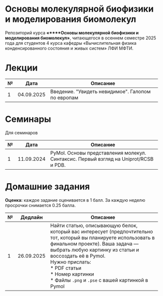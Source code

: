 # Основы молекулярной биофизики и моделирования биомолекул

Репозиторий курса **«****Основы молекулярной биофизики и моделирования биомолекул»**, читающегося в осеннем семестре 2025 года для студентов 4 курса кафедры «Вычислительная физика конденсированного состояния и живых систем» ЛФИ МФТИ.

# Лекции

| № | Дата   | Описание                                                                          |
| -- | ---------- | ----------------------------------------------------------------------------------------- |
| 1  | 04.09.2025 | Введение. "Увидеть невидимое". Галопом по европам |

# Семинары

Для семинаров 

| № | Дата   | Описание                                                                                                                       |
| -- | ---------- | -------------------------------------------------------------------------------------------------------------------------------------- |
| 1  | 11.09.2024 | PyMol. Основы представления молекул. Синтаксис. Первый взгляд на Uniprot/RCSB и PDB. |

# Домашние задания

**Оценка:** каждое задание оценивается в 1 балл. За каждую неделю просрочки снимается 0.25 балла.

| № | Дедлайн | Описание                                                                                                                                                                                                                                                                                                                                                                                                                                                                                                                                                     |
| -- | -------------- | -------------------------------------------------------------------------------------------------------------------------------------------------------------------------------------------------------------------------------------------------------------------------------------------------------------------------------------------------------------------------------------------------------------------------------------------------------------------------------------------------------------------------------------------------------------------- |
| 1  | 26.09.2025     | Найти статью, описывающую белок, который вас интересует (предпочтительно тот, который вы планируете использовать в финальном проекте). Ваша задача — выбрать любую картинку из статьи и воссоздать её в Pymol.<br />Нужно прислать:<br />* PDF статьи<br />* Номер картинки<br />* Файлы `.png` и `.pse` с вашей картинкой в Pymol |
